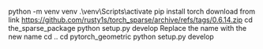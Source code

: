 python -m venv venv
.\venv\Scripts\activate
pip install torch
download from link https://github.com/rusty1s/torch_sparse/archive/refs/tags/0.6.14.zip
cd the_sparse_package
python setup.py develop
Replace the name with the new name
cd ..
cd pytorch_geometric
python setup.py develop
